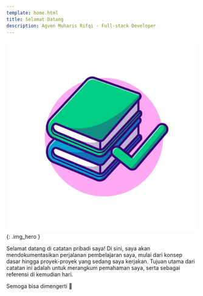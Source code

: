 ```yaml
---
template: home.html
title: Selamat Datang
description: Agven Muharis Rifqi - Full-stack Developer
---
```


![Catatan Pribadi Logo](assets/img/logo.png){: .img_hero }

Selamat datang di catatan pribadi saya! Di sini, saya akan mendokumentasikan perjalanan pembelajaran saya, mulai dari konsep dasar hingga proyek-proyek yang sedang saya kerjakan. Tujuan utama dari catatan ini adalah untuk merangkum pemahaman saya, serta sebagai referensi di kemudian hari.

Semoga bisa dimengerti 🤪